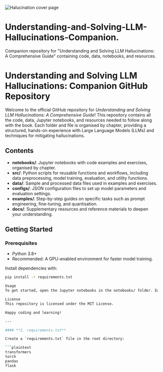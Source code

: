 
![Halucination cover page](https://github.com/user-attachments/assets/596b222e-b305-4c35-bc3a-014aa94f9d4c)


# Understanding-and-Solving-LLM-Hallucinations-Companion.
Companion repository for "Understanding and Solving LLM Hallucinations: A Comprehensive Guide" containing code, data, notebooks, and resources.


# Understanding and Solving LLM Hallucinations: Companion GitHub Repository

Welcome to the official GitHub repository for *Understanding and Solving LLM Hallucinations: A Comprehensive Guide*! This repository contains all the code, data, Jupyter notebooks, and resources needed to follow along with the book. Each folder and file is organised by chapter, providing a structured, hands-on experience with Large Language Models (LLMs) and techniques for mitigating hallucinations.

## Contents

- **notebooks/**: Jupyter notebooks with code examples and exercises, organised by chapter.
- **src/**: Python scripts for reusable functions and workflows, including data preprocessing, model training, evaluation, and utility functions.
- **data/**: Sample and processed data files used in examples and exercises.
- **configs/**: JSON configuration files to set up model parameters and evaluation settings.
- **examples/**: Step-by-step guides on specific tasks such as prompt engineering, fine-tuning, and quantisation.
- **docs/**: Supplementary resources and reference materials to deepen your understanding.

## Getting Started

### Prerequisites

- Python 3.8+
- Recommended: A GPU-enabled environment for faster model training.

Install dependencies with:
```bash
pip install -r requirements.txt

Usage
To get started, open the Jupyter notebooks in the notebooks/ folder. Each notebook is named according to the chapter it corresponds to, making it easy to follow along with the book.

License
This repository is licensed under the MIT License.

Happy coding and learning!

---

#### **2. requirements.txt**

Create a `requirements.txt` file in the root directory:

```plaintext
transformers
torch
pandas
flask
